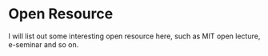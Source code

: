 # Open Resource

I will list out some interesting open resource here, such as MIT open lecture, e-seminar and so on.
